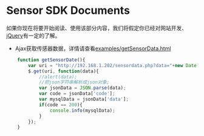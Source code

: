 # Sensor SDK Documents

如果你现在将要开始阅读、使用该部分内容，我们将假定你已经对网站开发、[jQuery](https://jquery.com/)有一定的了解。

* Ajax获取传感器数据，详情请查看[examples/getSensorData.html](../examples/getSensorData.html)

```javascript
    function getSensorDate(){
        var uri = "http://192.168.1.202/sensordata.php?data="+new Date().getTime(); // 注意修改为目标设备IP
        $.get(uri, function(data){
            //alert(data);
            //把json字符串解析成json对象;
            var jsonData = JSON.parse(data);
            var code = jsonData['code'];
            var mysqlData = jsonData['data'];
            if(code == 200){
                console.info(mysqlData);
            }
        });
    }
```

